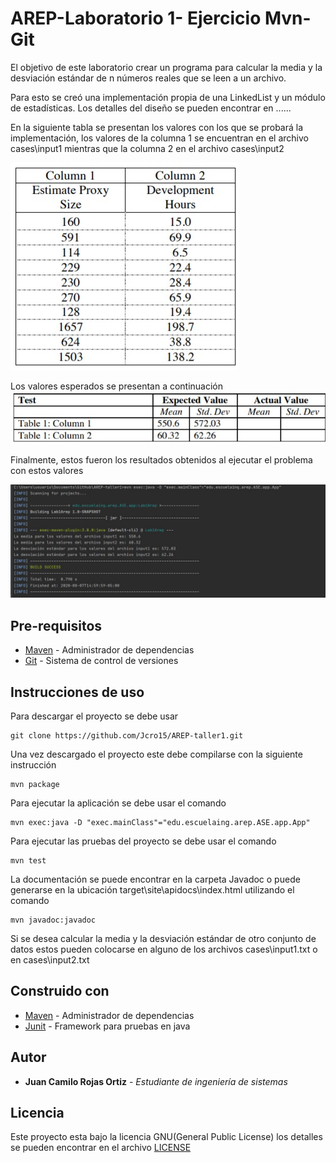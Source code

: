 # AREP-Laboratorio 1- Ejercicio Mvn-Git

El objetivo de este laboratorio crear un programa para calcular la media y 
la desviación estándar de n números reales que se leen a un archivo.

Para esto se creó una implementación propia de una LinkedList y un módulo
de estadísticas. Los detalles del diseño se pueden encontrar en ...... 

En la siguiente tabla se presentan los valores con los que se
probará la implementación, los valores de la columna 1 se encuentran
en el archivo cases\input1 mientras que la columna 2 en el archivo 
cases\input2

![tabla1](resources/tabla1.jpg)

Los valores esperados se presentan a continuación
![tabla2](resources/tabla2.jpg)

Finalmente, estos fueron los resultados obtenidos al 
ejecutar el problema con estos valores

![resultados](resources/resultados.jpg)


## Pre-requisitos
* [Maven](https://maven.apache.org/) - Administrador de dependencias
* [Git](https://git-scm.com/) - Sistema de control de versiones 

## Instrucciones de uso

Para descargar el proyecto se debe usar 
```
git clone https://github.com/Jcro15/AREP-taller1.git
```

Una vez descargado el proyecto este debe compilarse con la siguiente instrucción

```
mvn package 
```

Para ejecutar la aplicación se debe usar el comando 

```
mvn exec:java -D "exec.mainClass"="edu.escuelaing.arep.ASE.app.App"
```

Para ejecutar las pruebas del proyecto se debe usar el comando
```
mvn test
```
La documentación se puede encontrar en la carpeta Javadoc o puede generarse en 
la ubicación target\site\apidocs\index.html utilizando el comando
```
mvn javadoc:javadoc
```

Si se desea calcular la media y la desviación estándar de otro conjunto de datos
estos pueden colocarse en alguno de los archivos cases\input1.txt o en cases\input2.txt

## Construido con

* [Maven](https://maven.apache.org/) - Administrador de dependencias
* [Junit](https://junit.org/junit5/) - Framework para pruebas en java

## Autor

* **Juan Camilo Rojas Ortiz** - *Estudiante de ingeniería de sistemas* 

## Licencia

Este proyecto esta bajo la licencia GNU(General Public License) los detalles se pueden encontrar en el archivo [LICENSE](LICENSE)

